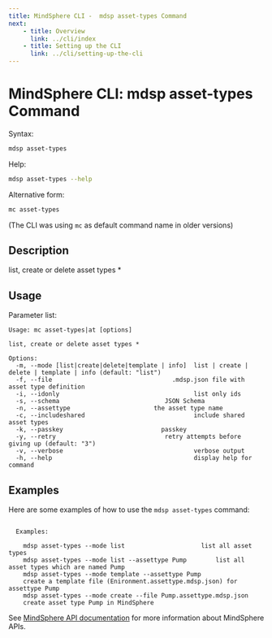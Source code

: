 ```yaml
---
title: MindSphere CLI -  mdsp asset-types Command
next:
    - title: Overview
      link: ../cli/index
    - title: Setting up the CLI
      link: ../cli/setting-up-the-cli
---
```


# MindSphere CLI: mdsp asset-types Command

Syntax:

```bash
mdsp asset-types
```

Help:

```bash
mdsp asset-types --help
```

Alternative form:

```bash
mc asset-types
```

(The CLI was using `mc` as default command name in older versions)

## Description

list, create or delete asset types *

## Usage

Parameter list:

```text
Usage: mc asset-types|at [options]

list, create or delete asset types *

Options:
  -m, --mode [list|create|delete|template | info]  list | create | delete | template | info (default: "list")
  -f, --file                                 .mdsp.json file with asset type definition
  -i, --idonly                                     list only ids
  -s, --schema                             JSON Schema
  -n, --assettype                       the asset type name
  -c, --includeshared                              include shared asset types
  -k, --passkey                           passkey
  -y, --retry                              retry attempts before giving up (default: "3")
  -v, --verbose                                    verbose output
  -h, --help                                       display help for command

```

## Examples

Here are some examples of how to use the `mdsp asset-types` command:

```text

  Examples:

    mdsp asset-types --mode list 					 list all asset types
    mdsp asset-types --mode list --assettype Pump		 list all asset types which are named Pump
    mdsp asset-types --mode template --assettype Pump 
	create a template file (Enironment.assettype.mdsp.json) for assettype Pump
    mdsp asset-types --mode create --file Pump.assettype.mdsp.json 
	create asset type Pump in MindSphere

```

See [MindSphere API documentation](https://documentation.mindsphere.io/MindSphere/apis/index.html) for more information about MindSphere APIs.